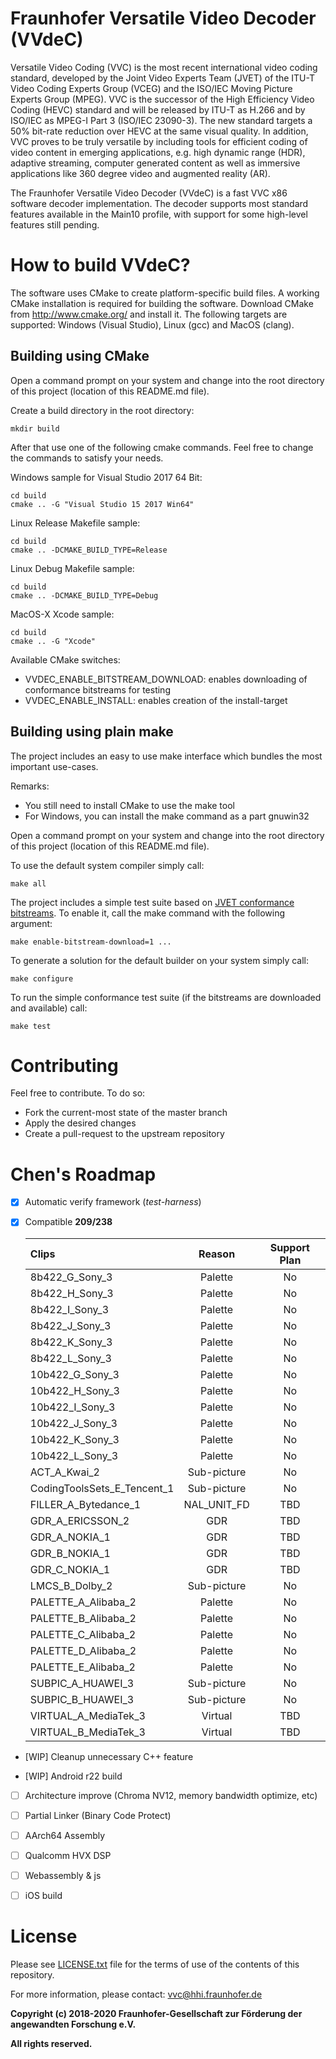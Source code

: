 # Fraunhofer Versatile Video Decoder (VVdeC)

Versatile Video Coding (VVC) is the most recent international video coding standard, developed by the Joint Video Experts Team (JVET) of the ITU-T Video Coding Experts Group (VCEG) and the ISO/IEC Moving Picture Experts Group (MPEG). VVC is the successor of the High Efficiency Video Coding (HEVC) standard and will be released by ITU-T as H.266 and by ISO/IEC as MPEG-I Part 3 (ISO/IEC 23090-3). The new standard targets a 50% bit-rate reduction over HEVC at the same visual quality. In addition, VVC proves to be truly versatile by including tools for efficient coding of video content in emerging applications, e.g. high dynamic range (HDR), adaptive streaming, computer generated content as well as immersive applications like 360 degree video and augmented reality (AR).

The Fraunhofer Versatile Video Decoder (VVdeC) is a fast VVC x86 software decoder implementation. The decoder supports most standard features available in the Main10 profile, with support for some high-level features still pending.

#  How to build VVdeC?

The software uses CMake to create platform-specific build files. 
A working CMake installation is required for building the software.
Download CMake from http://www.cmake.org/ and install it. The following targets are supported: Windows (Visual Studio), Linux (gcc) and MacOS (clang).

## Building using CMake

Open a command prompt on your system and change into the root directory of this project (location of this README.md file).

Create a build directory in the root directory:

    mkdir build

After that use one of the following cmake commands. Feel free to change the commands to satisfy your needs.

Windows sample for Visual Studio 2017 64 Bit:

    cd build
    cmake .. -G "Visual Studio 15 2017 Win64"

Linux Release Makefile sample:

    cd build
    cmake .. -DCMAKE_BUILD_TYPE=Release

Linux Debug Makefile sample:

    cd build
    cmake .. -DCMAKE_BUILD_TYPE=Debug

MacOS-X Xcode sample:

    cd build
    cmake .. -G "Xcode"

Available CMake switches:
* VVDEC_ENABLE_BITSTREAM_DOWNLOAD: enables downloading of conformance bitstreams for testing
* VVDEC_ENABLE_INSTALL: enables creation of the install-target
    
## Building using plain make

The project includes an easy to use make interface which bundles the most important use-cases. 
    
Remarks:
* You still need to install CMake to use the make tool
* For Windows, you can install the make command as a part gnuwin32

Open a command prompt on your system and change into the root directory of this project (location of this README.md file).

To use the default system compiler simply call:

    make all

The project includes a simple test suite based on [JVET conformance bitstreams](https://www.itu.int/wftp3/av-arch/jvet-site/bitstream_exchange/VVC/). To enable it, call the make command with the following argument:

    make enable-bitstream-download=1 ...
    
To generate a solution for the default builder on your system simply call:

    make configure
    
To run the simple conformance test suite (if the bitstreams are downloaded and available) call:

    make test

# Contributing

Feel free to contribute. To do so:

* Fork the current-most state of the master branch
* Apply the desired changes
* Create a pull-request to the upstream repository

# __Chen's Roadmap__

- [x] Automatic verify framework (_test-harness_)

- [x] Compatible  __209/238__

  Clips | Reason | Support Plan
  :------|:------:|:------:
  8b422_G_Sony_3 | Palette | No
  8b422_H_Sony_3 | Palette | No
  8b422_I_Sony_3 | Palette | No
  8b422_J_Sony_3 | Palette | No
  8b422_K_Sony_3 | Palette | No
  8b422_L_Sony_3 | Palette | No
  10b422_G_Sony_3 | Palette | No
  10b422_H_Sony_3 | Palette | No
  10b422_I_Sony_3 | Palette | No
  10b422_J_Sony_3 | Palette | No
  10b422_K_Sony_3 | Palette | No
  10b422_L_Sony_3 | Palette | No
  ACT_A_Kwai_2 | Sub-picture | No
  CodingToolsSets_E_Tencent_1 | Sub-picture | No
  FILLER_A_Bytedance_1 | NAL_UNIT_FD | TBD
  GDR_A_ERICSSON_2 | GDR | TBD
  GDR_A_NOKIA_1 | GDR | TBD
  GDR_B_NOKIA_1 | GDR | TBD
  GDR_C_NOKIA_1  | GDR | TBD
  LMCS_B_Dolby_2 | Sub-picture | No
  PALETTE_A_Alibaba_2 | Palette | No
  PALETTE_B_Alibaba_2 | Palette | No
  PALETTE_C_Alibaba_2 | Palette | No
  PALETTE_D_Alibaba_2 | Palette | No
  PALETTE_E_Alibaba_2 | Palette | No
  SUBPIC_A_HUAWEI_3 | Sub-picture | No
  SUBPIC_B_HUAWEI_3 | Sub-picture | No
  VIRTUAL_A_MediaTek_3 | Virtual | TBD
  VIRTUAL_B_MediaTek_3 | Virtual | TBD

- [WIP] Cleanup unnecessary C++ feature

- [WIP] Android r22 build

- [ ] Architecture improve (Chroma NV12, memory bandwidth optimize, etc)

- [ ] Partial Linker (Binary Code Protect)

- [ ] AArch64 Assembly

- [ ] Qualcomm HVX DSP

- [ ] Webassembly & js

- [ ] iOS build


# License

Please see [LICENSE.txt](./LICENSE.txt) file for the terms of use of the contents of this repository.

For more information, please contact: vvc@hhi.fraunhofer.de

**Copyright (c) 2018-2020 Fraunhofer-Gesellschaft zur Förderung der angewandten Forschung e.V.**

**All rights reserved.**
